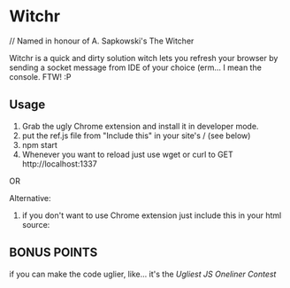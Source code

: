 Witchr
==================
// Named in honour of A. Sapkowski's The Witcher

Witchr is a quick and dirty solution witch lets you refresh your browser by sending a socket message from IDE of your choice (erm... I mean the console. FTW! :P

Usage
--------------------
1. Grab the ugly Chrome extension and install it in developer mode.
2. put the ref.js file from "Include this" in your site's /    (see below)
3. npm start
4. Whenever you want to reload just use wget or curl to GET http://localhost:1337

OR

Alternative: 
1. if you don't want to use Chrome extension just include this in your html source:

    <script src="/ref.js"></script>
    
    
    
BONUS POINTS
-------------------
if you can make the code uglier, like... it's the *Ugliest JS Oneliner Contest*
